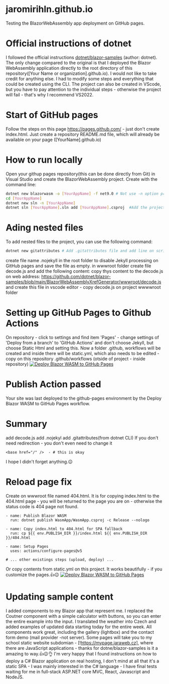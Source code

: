 # jaromirihln.github.io
Testing the BlazorWebAssembly app deployment on GitHub pages.
# Official instructions of dotnet
I followed the official instructions [dotnet/blazor-samples](https://github.com/dotnet/blazor-samples) (author: dotnet). The only change compared to the original is that I deployed the Blazor WebAssembly application directly to the root directory of this repository([Your Name or organization].github.io). I would not like to take credit for anything else. I had to modify some steps and everything that could be created using the CLI.
The project can also be created in VScode, but you have to pay attention to the individual steps - otherwise the project will fail - that's why I recommend VS2022.

# Start of GitHub pages
Follow the steps on this page https://pages.github.com/ - just don't create index.html.
Just create a repository README.md file, which will already be available on your page ([YourName].github.io)

# How to run locally
Open your githup pages repository(this can be done directly from Git) in Visual Studio and create the BlazorWebAssembly project.
Create with the command line:
```bash
dotnet new blazorwasm -o [YourAppName] -f net9.0 # Not use -n option project name and folder name must be the same
cd [YourAppName]
dotnet new sln -n [YourAppName]
dotnet sln [YourAppName].sln add [YourAppName].csproj  #Add the project to the solution
```
# Ading nested files
To add nested files to the project, you can use the following command:
```bash
dotnet new gitattributes # Add .gitattributes file and add line on scripts *.js   binary
```
create file name .nojekyll in the root folder to disable Jekyll processing on GitHub pages
and save the file as empty.
in wwwroot folder create file decode.js and add the following content:
copy thys content to the decode.js on web address:
https://github.com/dotnet/blazor-samples/blob/main/BlazorWebAssemblyXrefGenerator/wwwroot/decode.js
and create this file in vscode editor - copy decode.js on project wwwwroot folder
# Setting up GitHub Pages to Github Actions
On repository - click to settings and find item 'Pages' - change settings of 'Deploy from a branch' to
'GitHub Actions' and don't choose Jekyll, but choose Static Html and setting this.
Now a folder .github, workflows will be created and inside there will be static.yml, which also needs to be edited - copy on this repository .github/workflows (otside of project - inside repository)
 [![Deploy Blazor WASM to GitHub Pages](https://github.com/JaromirIhln/jaromirihln.github.io/actions/workflows/static.yml/badge.svg)](https://github.com/JaromirIhln/jaromirihln.github.io/actions/workflows/static.yml) 
 # Publish Action passed
 Your site was last deployed to the github-pages environment by the Deploy Blazor WASM to GitHub Pages workflow.
 # Summary
 add decode.js
 add .nojekyl
 add .gitattributes(from dotnet CLI)
 If you don't need redirection - you don't even need to change it
 ```
 <base href="/" />  - # this is okay
```
I hope I didn't forget anything.😉
# Reload page fix
Create on wwwroot file named 404.html. It is for copying index.html to the 404.html page - you will be returned to the page you are on - otherwise the status code is 404 page not found.
```
- name: Publish Blazor WASM
  run: dotnet publish WasmApp/WasmApp.csproj -c Release --nologo

- name: Copy index.html to 404.html for SPA fallback
  run: cp ${{ env.PUBLISH_DIR }}/index.html ${{ env.PUBLISH_DIR }}/404.html

- name: Setup Pages
  uses: actions/configure-pages@v5

# ... other existings steps (upload, deploy) ...
```
Or copy contents from static.yml on this project.
It works beautifully - if you customize the pages.👍😉
[![Deploy Blazor WASM to GitHub Pages](https://github.com/JaromirIhln/jaromirihln.github.io/actions/workflows/static.yml/badge.svg)](https://github.com/JaromirIhln/jaromirihln.github.io/actions/workflows/static.yml)
# Updating sample content
I added components to my Blazor app that represent me. I replaced the Coutner component with a simple calculator with buttons, so you can enter the entire example into the input. I translated the weather into Czech and added examples of updated data starting today for the entire week.
All components work great, including the gallery (lightbox) and the contact form demo (mail provider -not server). Some pages will take you to my school static website subdomian - [!https://mypage.jaraweb.cz], where there are JavaScript applications - thanks for dotne/blazor-samples is it a amazing to way.👍😉👌
I'm very happy that I found instructions on how to deploy a C# Blazor application on real hosting, I don't mind at all that it's a static SPA - I was mainly interested in the C# language - I have final tests waiting for me in full-stack ASP.NET core MVC, React, Javascript and NodeJS.
